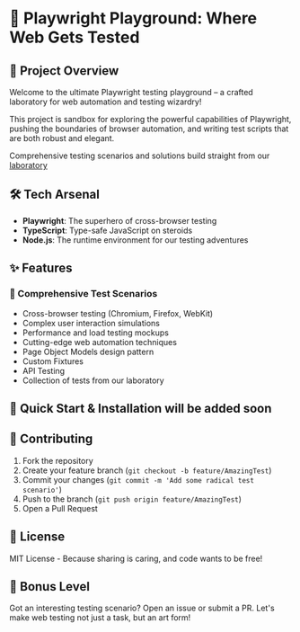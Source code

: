# 🚀 Playwright Playground: Where Web Gets Tested

## 🎯 Project Overview

Welcome to the ultimate Playwright testing playground – a crafted laboratory for web automation and testing wizardry! 

This project is sandbox for exploring the powerful capabilities of Playwright, pushing the boundaries of browser automation, and writing test scripts that are both robust and elegant.

 Comprehensive testing scenarios and solutions build straight from our  [laboratory](https://github.com/avramare/playwriting/tree/dev2/laboratory) 

## 🛠 Tech Arsenal

- **Playwright**: The superhero of cross-browser testing
- **TypeScript**: Type-safe JavaScript on steroids
- **Node.js**: The runtime environment for our testing adventures

## ✨ Features

### 🧪 Comprehensive Test Scenarios
- Cross-browser testing (Chromium, Firefox, WebKit)
- Complex user interaction simulations
- Performance and load testing mockups
- Cutting-edge web automation techniques
- Page Object Models design pattern
- Custom Fixtures
- API Testing
- Collection of tests from our laboratory

## 🚀 Quick Start &  Installation will be added soon

## 🤝 Contributing
1. Fork the repository
2. Create your feature branch (`git checkout -b feature/AmazingTest`)
3. Commit your changes (`git commit -m 'Add some radical test scenario'`)
4. Push to the branch (`git push origin feature/AmazingTest`)
5. Open a Pull Request

## 📜 License
MIT License - Because sharing is caring, and code wants to be free!

## 🎉 Bonus Level
Got an interesting testing scenario? Open an issue or submit a PR. Let's make web testing not just a task, but an art form!
